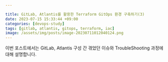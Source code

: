 ```yaml
---

title: GitLab, Atlantis를 활용한 Terraform GitOps 환경 구축하기(3)
date: 2023-07-15 15:33:44 +09:00
categories: [devops-study]
tags: [gitlab, atlantis, gitops, terraform, iac]
image: /assets/img/posts/image-20230711012040124.png
---
```




이번 포스트에서는 GitLab, Atlantis 구성 간 겪었던 이슈와 TroubleShooting 과정에 대해 설명합니다.
